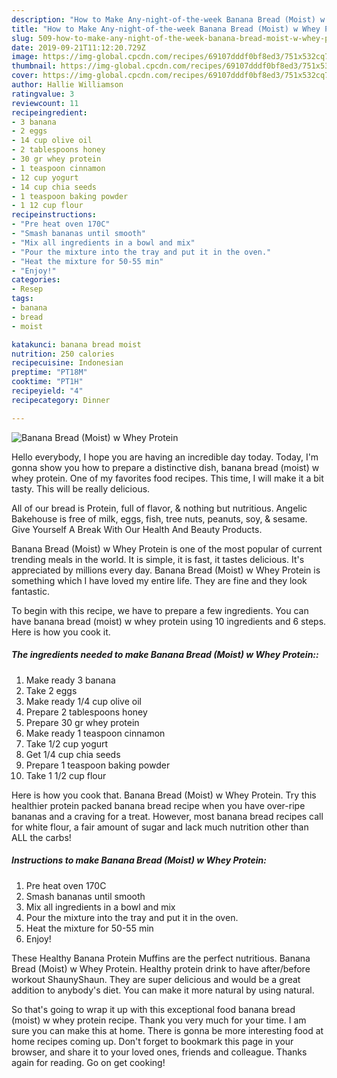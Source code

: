 ```yaml
---
description: "How to Make Any-night-of-the-week Banana Bread (Moist) w Whey Protein"
title: "How to Make Any-night-of-the-week Banana Bread (Moist) w Whey Protein"
slug: 509-how-to-make-any-night-of-the-week-banana-bread-moist-w-whey-protein
date: 2019-09-21T11:12:20.729Z
image: https://img-global.cpcdn.com/recipes/69107dddf0bf8ed3/751x532cq70/banana-bread-moist-w-whey-protein-recipe-main-photo.jpg
thumbnail: https://img-global.cpcdn.com/recipes/69107dddf0bf8ed3/751x532cq70/banana-bread-moist-w-whey-protein-recipe-main-photo.jpg
cover: https://img-global.cpcdn.com/recipes/69107dddf0bf8ed3/751x532cq70/banana-bread-moist-w-whey-protein-recipe-main-photo.jpg
author: Hallie Williamson
ratingvalue: 3
reviewcount: 11
recipeingredient:
- 3 banana
- 2 eggs
- 14 cup olive oil
- 2 tablespoons honey
- 30 gr whey protein
- 1 teaspoon cinnamon
- 12 cup yogurt
- 14 cup chia seeds
- 1 teaspoon baking powder
- 1 12 cup flour
recipeinstructions:
- "Pre heat oven 170C"
- "Smash bananas until smooth"
- "Mix all ingredients in a bowl and mix"
- "Pour the mixture into the tray and put it in the oven."
- "Heat the mixture for 50-55 min"
- "Enjoy!"
categories:
- Resep
tags:
- banana
- bread
- moist

katakunci: banana bread moist
nutrition: 250 calories
recipecuisine: Indonesian
preptime: "PT18M"
cooktime: "PT1H"
recipeyield: "4"
recipecategory: Dinner

---
```



![Banana Bread (Moist) w Whey Protein](https://img-global.cpcdn.com/recipes/69107dddf0bf8ed3/751x532cq70/banana-bread-moist-w-whey-protein-recipe-main-photo.jpg)

Hello everybody, I hope you are having an incredible day today. Today, I'm gonna show you how to prepare a distinctive dish, banana bread (moist) w whey protein. One of my favorites food recipes. This time, I will make it a bit tasty. This will be really delicious.

All of our bread is Protein, full of flavor, &amp; nothing but nutritious. Angelic Bakehouse is free of milk, eggs, fish, tree nuts, peanuts, soy, &amp; sesame. Give Yourself A Break With Our Health And Beauty Products.

Banana Bread (Moist) w Whey Protein is one of the most popular of current trending meals in the world. It is simple, it is fast, it tastes delicious. It's appreciated by millions every day. Banana Bread (Moist) w Whey Protein is something which I have loved my entire life. They are fine and they look fantastic.


To begin with this recipe, we have to prepare a few ingredients. You can have banana bread (moist) w whey protein using 10 ingredients and 6 steps. Here is how you cook it.

##### The ingredients needed to make Banana Bread (Moist) w Whey Protein::

1. Make ready 3 banana
1. Take 2 eggs
1. Make ready 1/4 cup olive oil
1. Prepare 2 tablespoons honey
1. Prepare 30 gr whey protein
1. Make ready 1 teaspoon cinnamon
1. Take 1/2 cup yogurt
1. Get 1/4 cup chia seeds
1. Prepare 1 teaspoon baking powder
1. Take 1 1/2 cup flour


Here is how you cook that. Banana Bread (Moist) w Whey Protein. Try this healthier protein packed banana bread recipe when you have over-ripe bananas and a craving for a treat. However, most banana bread recipes call for white flour, a fair amount of sugar and lack much nutrition other than ALL the carbs! 

##### Instructions to make Banana Bread (Moist) w Whey Protein:

1. Pre heat oven 170C
1. Smash bananas until smooth
1. Mix all ingredients in a bowl and mix
1. Pour the mixture into the tray and put it in the oven.
1. Heat the mixture for 50-55 min
1. Enjoy!


These Healthy Banana Protein Muffins are the perfect nutritious. Banana Bread (Moist) w Whey Protein. Healthy protein drink to have after/before workout ShaunyShaun. They are super delicious and would be a great addition to anybody&#39;s diet. You can make it more natural by using natural. 

So that's going to wrap it up with this exceptional food banana bread (moist) w whey protein recipe. Thank you very much for your time. I am sure you can make this at home. There is gonna be more interesting food at home recipes coming up. Don't forget to bookmark this page in your browser, and share it to your loved ones, friends and colleague. Thanks again for reading. Go on get cooking!
